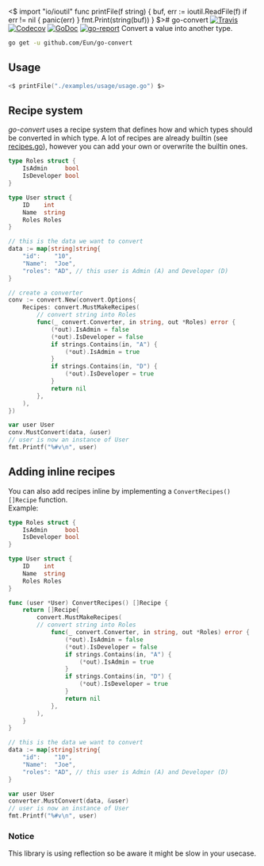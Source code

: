 <$
import "io/ioutil"
func printFile(f string) {
	buf, err := ioutil.ReadFile(f)
	if err != nil {
		panic(err)
	}
	fmt.Print(string(buf))
}
$># go-convert [![Travis](https://img.shields.io/travis/Eun/go-convert.svg)](https://travis-ci.org/Eun/go-convert) [![Codecov](https://img.shields.io/codecov/c/github/Eun/go-convert.svg)](https://codecov.io/gh/Eun/go-convert) [![GoDoc](https://godoc.org/github.com/Eun/go-convert?status.svg)](https://godoc.org/github.com/Eun/go-convert) [![go-report](https://goreportcard.com/badge/github.com/Eun/go-convert)](https://goreportcard.com/report/github.com/Eun/go-convert)
Convert a value into another type.

```bash
go get -u github.com/Eun/go-convert
```
## Usage
```go
<$ printFile("./examples/usage/usage.go") $>
```

## Recipe system
_go-convert_ uses a recipe system that defines how and which types should be converted in which type.
A lot of recipes are already builtin (see [recipes.go](recipes.go)), however you can add your own or overwrite the builtin ones.
```go
type Roles struct {
    IsAdmin     bool
    IsDeveloper bool
}

type User struct {
    ID    int
    Name  string
    Roles Roles
}

// this is the data we want to convert
data := map[string]string{
    "id":    "10",
    "Name":  "Joe",
    "roles": "AD", // this user is Admin (A) and Developer (D)
}

// create a converter
conv := convert.New(convert.Options{
    Recipes: convert.MustMakeRecipes(
        // convert string into Roles
        func(_ convert.Converter, in string, out *Roles) error {
            (*out).IsAdmin = false
            (*out).IsDeveloper = false
            if strings.Contains(in, "A") {
                (*out).IsAdmin = true
            }
            if strings.Contains(in, "D") {
                (*out).IsDeveloper = true
            }
            return nil
        },
    ),
})

var user User
conv.MustConvert(data, &user)
// user is now an instance of User
fmt.Printf("%#v\n", user)

```

## Adding inline recipes
You can also add recipes inline by implementing a `ConvertRecipes() []Recipe` function.  
Example:
```go
type Roles struct {
    IsAdmin     bool
    IsDeveloper bool
}

type User struct {
    ID    int
    Name  string
    Roles Roles
}

func (user *User) ConvertRecipes() []Recipe {
    return []Recipe{
    	convert.MustMakeRecipes(
        // convert string into Roles
            func(_ convert.Converter, in string, out *Roles) error {
                (*out).IsAdmin = false
                (*out).IsDeveloper = false
                if strings.Contains(in, "A") {
                    (*out).IsAdmin = true
                }
                if strings.Contains(in, "D") {
                    (*out).IsDeveloper = true
                }
                return nil
            },
        ),
    }
}

// this is the data we want to convert
data := map[string]string{
    "id":    "10",
    "Name":  "Joe",
    "roles": "AD", // this user is Admin (A) and Developer (D)
}

var user User
converter.MustConvert(data, &user)
// user is now an instance of User
fmt.Printf("%#v\n", user)
```


### Notice
This library is using reflection so be aware it might be slow in your usecase.  
